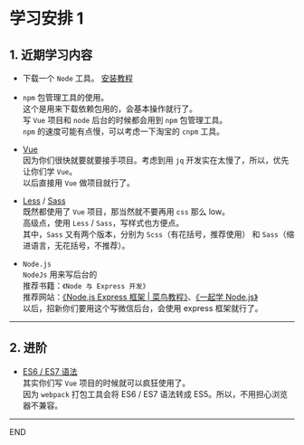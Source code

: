# 学习安排 1

## 1. 近期学习内容
- 下载一个 `Node` 工具。
[安装教程](http://www.runoob.com/nodejs/nodejs-install-setup.html)

- `npm` 包管理工具的使用。  
这个是用来下载依赖包用的，会基本操作就行了。  
写 `Vue` 项目和 `node` 后台的时候都会用到 `npm` 包管理工具。  
`npm` 的速度可能有点慢，可以考虑一下淘宝的 `cnpm` 工具。

- [Vue](https://cn.vuejs.org/v2/guide/)  
因为你们很快就要就要接手项目。考虑到用 `jq` 开发实在太慢了，所以，优先让你们学 `Vue`。  
以后直接用 `Vue` 做项目就行了。

- [Less](http://lesscss.cn/) / [Sass](https://www.sass.hk/)  
既然都使用了 `Vue` 项目，那当然就不要再用 `css` 那么 low。  
高级点，使用 `Less` / `Sass`，写样式也方便点。  
其中，`Sass` 又有两个版本，分别为 `Scss`（有花括号，推荐使用） 和 `Sass`（缩进语言，无花括号，不推荐）。

- `Node.js`   
`NodeJs` 用来写后台的  
推荐书籍：`《Node 与 Express 开发》`   
推荐网站：[《Node.js Express 框架 | 菜鸟教程》](http://www.runoob.com/nodejs/nodejs-express-framework.html)、[《一起学 Node.js》](https://github.com/nswbmw/N-blog)  
以后，招新你们要用这个写微信后台，会使用 express 框架就行了。


***


## 2. 进阶
- [ES6 / ES7 语法](http://es6.ruanyifeng.com/)  
其实你们写 `Vue` 项目的时候就可以疯狂使用了。  
因为 `webpack` 打包工具会将 ES6 / ES7 语法转成 ES5。所以，不用担心浏览器不兼容。


***

END